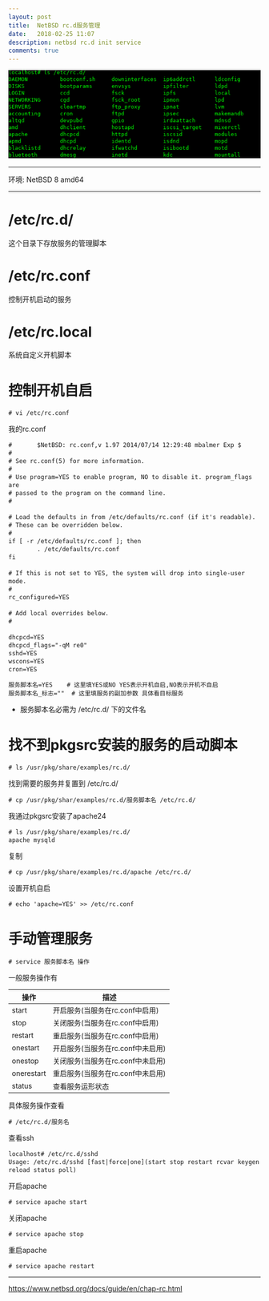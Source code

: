 ```yaml
---
layout: post
title:  NetBSD rc.d服务管理
date:   2018-02-25 11:07
description: netbsd rc.d init service
comments: true
---
```



![netbsdrc.d](https://raw.githubusercontent.com/luhux/images/master/netbsd-rc.d.png)

---------------------------------------------

环境: NetBSD 8 amd64 

---------------------------------------------


# /etc/rc.d/

这个目录下存放服务的管理脚本

# /etc/rc.conf

控制开机启动的服务

# /etc/rc.local

系统自定义开机脚本

# 控制开机自启

```
# vi /etc/rc.conf
```

我的rc.conf
```
#       $NetBSD: rc.conf,v 1.97 2014/07/14 12:29:48 mbalmer Exp $
#
# See rc.conf(5) for more information.
#
# Use program=YES to enable program, NO to disable it. program_flags are
# passed to the program on the command line.
#

# Load the defaults in from /etc/defaults/rc.conf (if it's readable).
# These can be overridden below.
#
if [ -r /etc/defaults/rc.conf ]; then
        . /etc/defaults/rc.conf
fi

# If this is not set to YES, the system will drop into single-user mode.
#
rc_configured=YES

# Add local overrides below.
#

dhcpcd=YES
dhcpcd_flags="-qM re0"
sshd=YES
wscons=YES
cron=YES
```


```
服务脚本名=YES    # 这里填YES或NO YES表示开机自启,NO表示开机不自启
服务脚本名_标志=""  # 这里填服务的副加参数 具体看目标服务
```

* 服务脚本名必需为 /etc/rc.d/ 下的文件名


# 找不到pkgsrc安装的服务的启动脚本

```
# ls /usr/pkg/share/examples/rc.d/
```

找到需要的服务并复置到 /etc/rc.d/

```
# cp /usr/pkg/shar/examples/rc.d/服务脚本名 /etc/rc.d/
```

我通过pkgsrc安装了apache24

```
# ls /usr/pkg/share/examples/rc.d/
apache mysqld
```

复制

```
# cp /usr/pkg/share/examples/rc.d/apache /etc/rc.d/
```

设置开机自启

```
# echo 'apache=YES' >> /etc/rc.conf
```


# 手动管理服务

```
# service 服务脚本名 操作
```

一般服务操作有

|操作 | 描述   |
| ---- | ----- |
|start | 开启服务(当服务在rc.conf中启用) |
|stop  | 关闭服务(当服务在rc.conf中启用) |
|restart| 重启服务(当服务在rc.conf中启用)|
|onestart| 开启服务(当服务在rc.conf中未启用) |
|onestop |  关闭服务(当服务在rc.conf中未启用) |
|onerestart | 重启服务(当服务在rc.conf中未启用)|
|status| 查看服务运形状态 |


具体服务操作查看
```
# /etc/rc.d/服务名
```


查看ssh
```
localhost# /etc/rc.d/sshd
Usage: /etc/rc.d/sshd [fast|force|one](start stop restart rcvar keygen reload status poll)
```



开启apache
```
# service apache start
```
关闭apache
```
# service apache stop
```
重启apache
```
# service apache restart
```


---------------------------

https://www.netbsd.org/docs/guide/en/chap-rc.html
